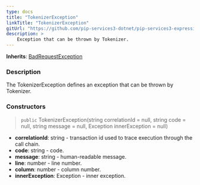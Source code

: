 ```yaml
---
type: docs
title: "TokenizerException"
linkTitle: "TokenizerException"
gitUrl: "https://github.com/pip-services3-dotnet/pip-services3-expressions-dotnet"
description: > 
    Exception that can be thrown by Tokenizer.
---
```


**Inherits**: [BadRequestException](../../../commons/errors/bad_request_exception)

### Description

The TokenizerException defines an exception that can be thrown by Tokenizer.

### Constructors


> `public` TokenizerException(string correlationId = null, string code = null, string message = null, Exception innerException = null)

- **correlationId**: string - transaction id used to trace execution through the call chain.
- **code**: string - code.
- **message**: string - human-readable message.
- **line**: number - line number.
- **column**: number - column number.
- **innerException**: Exception - inner exception.
